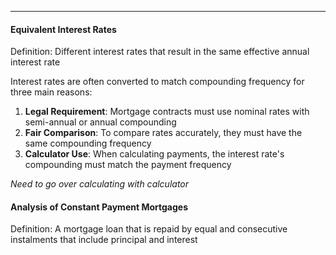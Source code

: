 ***
#### Equivalent Interest Rates
Definition: Different interest rates that result in the same effective annual interest rate

Interest rates are often converted to match compounding frequency for three main reasons:
1. **Legal Requirement**: Mortgage contracts must use nominal rates with semi-annual or annual compounding
2. **Fair Comparison**: To compare rates accurately, they must have the same compounding frequency
3. **Calculator Use**: When calculating payments, the interest rate's compounding must match the payment frequency

*Need to go over calculating with calculator*
#### Analysis of Constant Payment Mortgages
Definition: A mortgage loan that is repaid by equal and consecutive instalments that include principal and interest